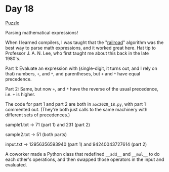 # Day 18

[Puzzle](https://adventofcode.com/2020/day/18)

Parsing mathematical expressions!

When I learned compilers, I was taught that the
"[railroad](https://en.wikipedia.org/wiki/Shunting-yard_algorithm)" algorithm
was the best way to parse math expressions, and it worked great here.
Hat tip to Professor J. A. N. Lee, who first taught me about this back in the
late 1980's.

Part 1: Evaluate an expression with (single-digit, it turns out, and I rely
on that) numbers, `+`, and `*`, and parentheses, but `+` and `*` have equal
precedence.

Part 2: Same, but now `+`, and `*` have the reverse of the usual precedence,
i.e. `+` is higher.

The code for part 1 and part 2 are both in `aoc2020_18.py`, with part 1
commented out. (They're both just calls to the same machinery with different
sets of precedences.)

sample1.txt -> 71 (part 1) and 231 (part 2)

sample2.txt -> 51 (both parts)

input.txt -> 12956356593940 (part 1) and 94240043727614 (part 2)

A coworker made a Python class that redefined `__add__` and `__mul__` to do
each other's operations, and then swapped those operators in the input and
evaluated.
